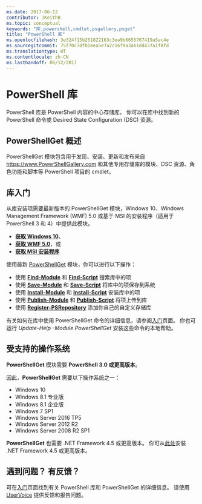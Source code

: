 ```yaml
---
ms.date: 2017-06-12
contributor: JKeithB
ms.topic: conceptual
keywords: "库,powershell,cmdlet,psgallery,psget"
title: "PowerShell 库"
ms.openlocfilehash: 3e324f15b251822163c3ea9b6655767419a5ac4e
ms.sourcegitcommit: 75f70c7df01eea5e7a2c16f9a3ab1dd437a1f8fd
ms.translationtype: HT
ms.contentlocale: zh-CN
ms.lasthandoff: 06/12/2017
---
```

<a id="the-powershell-gallery" class="xliff"></a>
# PowerShell 库

PowerShell 库是 PowerShell 内容的中心存储库。 你可以在库中找到新的 PowerShell 命令或 Desired State Configuration (DSC) 资源。

<a id="powershellget-overview" class="xliff"></a>
## PowerShellGet 概述

PowerShellGet 模块包含用于发现、安装、更新和发布来自 https://www.PowerShellGallery.com 和其他专用存储库的模块、DSC 资源、角色功能和脚本等 PowerShell 项目的 cmdlet。

<a id="getting-started-with-the-gallery" class="xliff"></a>
## 库入门

从库安装项需要最新版本的 PowerShellGet 模块，Windows 10、Windows Management Framework (WMF) 5.0 或基于 MSI 的安装程序（适用于 PowerShell 3 和 4）中提供此模块。

- [**获取 Windows 10**](http://go.microsoft.com/fwlink/?LinkID=624830&clcid=0x409)、
- [**获取 WMF 5.0**](http://go.microsoft.com/fwlink/?LinkId=398175)，或
- [**获取 MSI 安装程序**](http://go.microsoft.com/fwlink/?LinkID=746217&clcid=0x409)

使用最新 [PowerShellGet](http://go.microsoft.com/fwlink/?LinkID=760387&clcid=0x409) 模块，你可以进行以下操作：

-   使用 [**Find-Module**](http://go.microsoft.com/fwlink/?LinkID=760387&clcid=0x409) 和 [**Find-Script**](http://go.microsoft.com/fwlink/?LinkID=760387&clcid=0x409) 搜索库中的项
-   使用 [**Save-Module**](http://go.microsoft.com/fwlink/?LinkID=760387&clcid=0x409) 和 [**Save-Script**](http://go.microsoft.com/fwlink/?LinkID=760387&clcid=0x409) 将库中的项保存到系统
-   使用 [**Install-Module**](http://go.microsoft.com/fwlink/?LinkID=760387&clcid=0x409) 和 [**Install-Script**](http://go.microsoft.com/fwlink/?LinkID=760387&clcid=0x409) 安装库中的项
-   使用 [**Publish-Module**](http://go.microsoft.com/fwlink/?LinkID=760387&clcid=0x409) 和 [**Publish-Script**](http://go.microsoft.com/fwlink/?LinkID=760387&clcid=0x409) 将项上传到库
-   使用 [**Register-PSRepository**](http://go.microsoft.com/fwlink/?LinkID=760387&clcid=0x409) 添加你自己的自定义存储库

有关如何在库中使用 PowerShellGet 命令的详细信息，请参阅[入门](psgallery/psgallery_gettingstarted.md)页面。 你也可运行 *Update-Help -Module PowerShellGet* 安装这些命令的本地帮助。

<a id="supported-operating-systems" class="xliff"></a>
## 受支持的操作系统

**PowerShellGet** 模块需要 **PowerShell 3.0 或更高版本**。

因此，**PowerShellGet** 需要以下操作系统之一：

- Windows 10
- Windows 8.1 专业版
- Windows 8.1 企业版
- Windows 7 SP1
- Windows Server 2016 TP5
- Windows Server 2012 R2
- Windows Server 2008 R2 SP1

**PowerShellGet** 也需要 .NET Framework 4.5 或更高版本。 你可从[此处](https://msdn.microsoft.com/en-us/library/5a4x27ek.aspx)安装 .NET Framework 4.5 或更高版本。


<a id="got-a-question-have-feedback" class="xliff"></a>
## 遇到问题？ 有反馈？

可在[入门](psgallery/psgallery_gettingstarted.md)页面找到有关 PowerShell 库和 PowerShellGet 的详细信息。 请使用 [UserVoice](http://windowsserver.uservoice.com/forums/301869-powershell) 提供反馈和报告问题。

